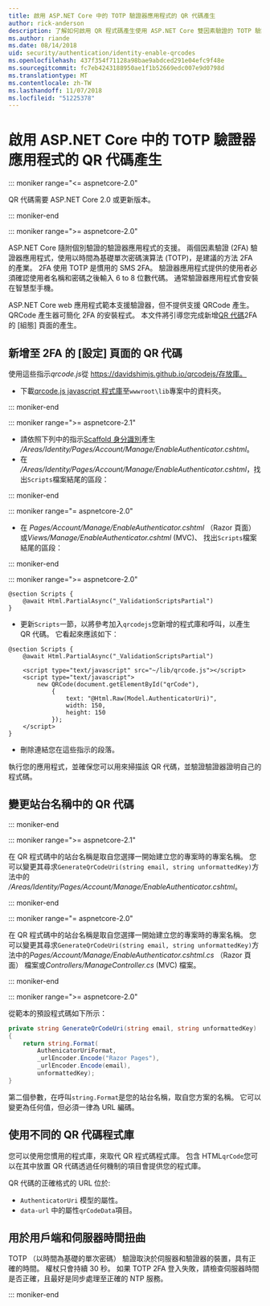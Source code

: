 ```yaml
---
title: 啟用 ASP.NET Core 中的 TOTP 驗證器應用程式的 QR 代碼產生
author: rick-anderson
description: 了解如何啟用 QR 程式碼產生使用 ASP.NET Core 雙因素驗證的 TOTP 驗證器應用程式。
ms.author: riande
ms.date: 08/14/2018
uid: security/authentication/identity-enable-qrcodes
ms.openlocfilehash: 437f354f71128a98bae9abdced291e04efc9f48e
ms.sourcegitcommit: fc7eb4243188950ae1f1b52669edc007e9d0798d
ms.translationtype: MT
ms.contentlocale: zh-TW
ms.lasthandoff: 11/07/2018
ms.locfileid: "51225378"
---
```

# <a name="enable-qr-code-generation-for-totp-authenticator-apps-in-aspnet-core"></a>啟用 ASP.NET Core 中的 TOTP 驗證器應用程式的 QR 代碼產生

::: moniker range="<= aspnetcore-2.0"

QR 代碼需要 ASP.NET Core 2.0 或更新版本。

::: moniker-end

::: moniker range=">= aspnetcore-2.0"

ASP.NET Core 隨附個別驗證的驗證器應用程式的支援。 兩個因素驗證 (2FA) 驗證器應用程式，使用以時間為基礎單次密碼演算法 (TOTP)，是建議的方法 2FA 的產業。 2FA 使用 TOTP 是慣用的 SMS 2FA。 驗證器應用程式提供的使用者必須確認使用者名稱和密碼之後輸入 6 to 8 位數代碼。 通常驗證器應用程式會安裝在智慧型手機。

ASP.NET Core web 應用程式範本支援驗證器，但不提供支援 QRCode 產生。 QRCode 產生器可簡化 2FA 的安裝程式。 本文件將引導您完成新增[QR 代碼](https://wikipedia.org/wiki/QR_code)2FA 的 [組態] 頁面的產生。

## <a name="adding-qr-codes-to-the-2fa-configuration-page"></a>新增至 2FA 的 [設定] 頁面的 QR 代碼

使用這些指示*qrcode.js*從 https://davidshimjs.github.io/qrcodejs/存放庫。

* 下載[qrcode.js javascript 程式庫](https://davidshimjs.github.io/qrcodejs/)至`wwwroot\lib`專案中的資料夾。

::: moniker-end

::: moniker range=">= aspnetcore-2.1"

* 請依照下列中的指示[Scaffold 身分識別](xref:security/authentication/scaffold-identity)產生 */Areas/Identity/Pages/Account/Manage/EnableAuthenticator.cshtml*。
* 在  */Areas/Identity/Pages/Account/Manage/EnableAuthenticator.cshtml*，找出`Scripts`檔案結尾的區段：

::: moniker-end

::: moniker range="= aspnetcore-2.0"

* 在  *Pages/Account/Manage/EnableAuthenticator.cshtml* （Razor 頁面） 或*Views/Manage/EnableAuthenticator.cshtml* (MVC)、 找出`Scripts`檔案結尾的區段：

::: moniker-end

::: moniker range=">= aspnetcore-2.0"

```cshtml
@section Scripts {
    @await Html.PartialAsync("_ValidationScriptsPartial")
}
```

* 更新`Scripts`一節，以將參考加入`qrcodejs`您新增的程式庫和呼叫，以產生 QR 代碼。 它看起來應該如下：

```cshtml
@section Scripts {
    @await Html.PartialAsync("_ValidationScriptsPartial")

    <script type="text/javascript" src="~/lib/qrcode.js"></script>
    <script type="text/javascript">
        new QRCode(document.getElementById("qrCode"),
            {
                text: "@Html.Raw(Model.AuthenticatorUri)",
                width: 150,
                height: 150
            });
    </script>
}
```

* 刪除連結您在這些指示的段落。

執行您的應用程式，並確保您可以用來掃描該 QR 代碼，並驗證驗證器證明自己的程式碼。

## <a name="change-the-site-name-in-the-qr-code"></a>變更站台名稱中的 QR 代碼

::: moniker-end

::: moniker range=">= aspnetcore-2.1"

在 QR 程式碼中的站台名稱是取自您選擇一開始建立您的專案時的專案名稱。 您可以變更其尋求`GenerateQrCodeUri(string email, string unformattedKey)`方法中的 */Areas/Identity/Pages/Account/Manage/EnableAuthenticator.cshtml*。

::: moniker-end

::: moniker range="= aspnetcore-2.0"

在 QR 程式碼中的站台名稱是取自您選擇一開始建立您的專案時的專案名稱。 您可以變更其尋求`GenerateQrCodeUri(string email, string unformattedKey)`方法中的*Pages/Account/Manage/EnableAuthenticator.cshtml.cs* （Razor 頁面） 檔案或*Controllers/ManageController.cs* (MVC) 檔案。

::: moniker-end

::: moniker range=">= aspnetcore-2.0"

從範本的預設程式碼如下所示：

```csharp
private string GenerateQrCodeUri(string email, string unformattedKey)
{
    return string.Format(
        AuthenicatorUriFormat,
        _urlEncoder.Encode("Razor Pages"),
        _urlEncoder.Encode(email),
        unformattedKey);
}
```

第二個參數，在呼叫`string.Format`是您的站台名稱，取自您方案的名稱。 它可以變更為任何值，但必須一律為 URL 編碼。

## <a name="using-a-different-qr-code-library"></a>使用不同的 QR 代碼程式庫

您可以使用您慣用的程式庫，來取代 QR 程式碼程式庫。 包含 HTML`qrCode`您可以在其中放置 QR 代碼透過任何機制的項目會提供您的程式庫。

QR 代碼的正確格式的 URL 位於:

* `AuthenticatorUri` 模型的屬性。
* `data-url` 中的屬性`qrCodeData`項目。

## <a name="totp-client-and-server-time-skew"></a>用於用戶端和伺服器時間扭曲

TOTP （以時間為基礎的單次密碼） 驗證取決於伺服器和驗證器的裝置，具有正確的時間。 權杖只會持續 30 秒。 如果 TOTP 2FA 登入失敗，請檢查伺服器時間是否正確，且最好是同步處理至正確的 NTP 服務。

::: moniker-end
